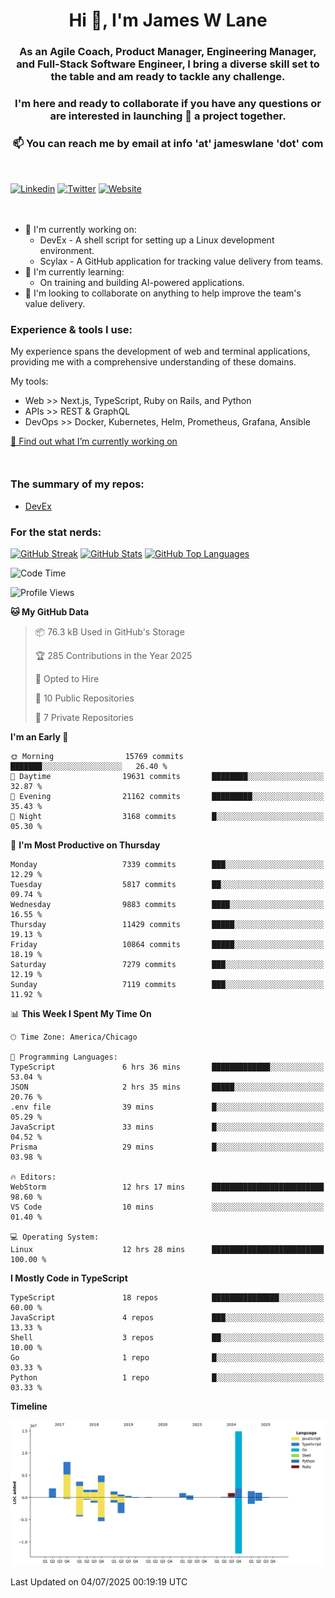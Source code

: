 <h1 align="center">Hi 👋, I'm James W Lane</h1>
<h3 align="center">As an Agile Coach, Product Manager, Engineering Manager, and Full-Stack Software Engineer, I bring a diverse skill set to the table and am ready to tackle any challenge.</h3>
<h3 align="center">I'm here and ready to collaborate if you have any questions or are interested in launching 🚀 a project together.</h3>

<div style="margin-top: 16px;" />

<h3 align="center">📫 You can reach me by email at info 'at' jameswlane 'dot' com</h3>

<div style="margin-top: 48px;" />

[![Linkedin](https://img.shields.io/badge/LinkedIn-0077B5?style=for-the-badge&logo=linkedin&logoColor=white)](https://www.linkedin.com/in/jameswlane/)
[![Twitter](https://img.shields.io/badge/Twitter-1DA1F2?style=for-the-badge&logo=twitter&logoColor=white)](https://x.com/jameswlane)
[![Website](https://img.shields.io/website?down_color=red&down_message=offline&style=for-the-badge&up_color=green&up_message=up&url=https%3A%2F%2Fwww.jameswlane.com)](https://www.jameswlane.com)

<div style="margin-top: 48px;" />

- 🔭 I'm currently working on:
  - DevEx - A shell script for setting up a Linux development environment.
  - Scylax - A GitHub application for tracking value delivery from teams.
- 🌱 I'm currently learning:
  - On training and building AI-powered applications.
- 👯 I'm looking to collaborate on anything to help improve the team's value delivery.

### Experience & tools I use:

My experience spans the development of web and terminal applications, providing me with a comprehensive understanding of these domains.

My tools:
- Web >> Next.js, TypeScript, Ruby on Rails, and Python
- APIs >> REST & GraphQL
- DevOps >> Docker, Kubernetes, Helm, Prometheus, Grafana, Ansible

[🔭 Find out what I’m currently working on](https://www.jameswlane.com/now)  

<div style="margin-top: 50px;"/>

### The summary of my repos:
- [DevEx](https://github.com/jameswlane/devex)  

### For the stat nerds:
[![GitHub Streak](https://github-readme-streak-stats.herokuapp.com?user=jameswlane&theme=tokyonight)](https://git.io/streak-stats)
[![GitHub Stats](https://github-readme-stats.vercel.app/api?username=jameswlane&show_icons=true&theme=tokyonight)](https://github-readme-stats.vercel.app)
[![GitHub Top Languages](https://github-readme-stats.vercel.app/api/top-langs?username=jameswlane&show_icons=true&locale=en&layout=compact&theme=tokyonight)](https://github-readme-stats.vercel.app)

<!--START_SECTION:waka-->
![Code Time](http://img.shields.io/badge/Code%20Time-627%20hrs%2022%20mins-blue)

![Profile Views](http://img.shields.io/badge/Profile%20Views-0-blue)

**🐱 My GitHub Data** 

> 📦 76.3 kB Used in GitHub's Storage 
 > 
> 🏆 285 Contributions in the Year 2025
 > 
> 💼 Opted to Hire
 > 
> 📜 10 Public Repositories 
 > 
> 🔑 7 Private Repositories 
 > 
**I'm an Early 🐤** 

```text
🌞 Morning                15769 commits       ███████░░░░░░░░░░░░░░░░░░   26.40 % 
🌆 Daytime                19631 commits       ████████░░░░░░░░░░░░░░░░░   32.87 % 
🌃 Evening                21162 commits       █████████░░░░░░░░░░░░░░░░   35.43 % 
🌙 Night                  3168 commits        █░░░░░░░░░░░░░░░░░░░░░░░░   05.30 % 
```
📅 **I'm Most Productive on Thursday** 

```text
Monday                   7339 commits        ███░░░░░░░░░░░░░░░░░░░░░░   12.29 % 
Tuesday                  5817 commits        ██░░░░░░░░░░░░░░░░░░░░░░░   09.74 % 
Wednesday                9883 commits        ████░░░░░░░░░░░░░░░░░░░░░   16.55 % 
Thursday                 11429 commits       █████░░░░░░░░░░░░░░░░░░░░   19.13 % 
Friday                   10864 commits       █████░░░░░░░░░░░░░░░░░░░░   18.19 % 
Saturday                 7279 commits        ███░░░░░░░░░░░░░░░░░░░░░░   12.19 % 
Sunday                   7119 commits        ███░░░░░░░░░░░░░░░░░░░░░░   11.92 % 
```


📊 **This Week I Spent My Time On** 

```text
🕑︎ Time Zone: America/Chicago

💬 Programming Languages: 
TypeScript               6 hrs 36 mins       █████████████░░░░░░░░░░░░   53.04 % 
JSON                     2 hrs 35 mins       █████░░░░░░░░░░░░░░░░░░░░   20.76 % 
.env file                39 mins             █░░░░░░░░░░░░░░░░░░░░░░░░   05.29 % 
JavaScript               33 mins             █░░░░░░░░░░░░░░░░░░░░░░░░   04.52 % 
Prisma                   29 mins             █░░░░░░░░░░░░░░░░░░░░░░░░   03.98 % 

🔥 Editors: 
WebStorm                 12 hrs 17 mins      █████████████████████████   98.60 % 
VS Code                  10 mins             ░░░░░░░░░░░░░░░░░░░░░░░░░   01.40 % 

💻 Operating System: 
Linux                    12 hrs 28 mins      █████████████████████████   100.00 % 
```

**I Mostly Code in TypeScript** 

```text
TypeScript               18 repos            ███████████████░░░░░░░░░░   60.00 % 
JavaScript               4 repos             ███░░░░░░░░░░░░░░░░░░░░░░   13.33 % 
Shell                    3 repos             ██░░░░░░░░░░░░░░░░░░░░░░░   10.00 % 
Go                       1 repo              █░░░░░░░░░░░░░░░░░░░░░░░░   03.33 % 
Python                   1 repo              █░░░░░░░░░░░░░░░░░░░░░░░░   03.33 % 
```



**Timeline**

![Lines of Code chart](https://raw.githubusercontent.com/jameswlane/jameswlane/main/assets/bar_graph.png)


 Last Updated on 04/07/2025 00:19:19 UTC
<!--END_SECTION:waka-->
